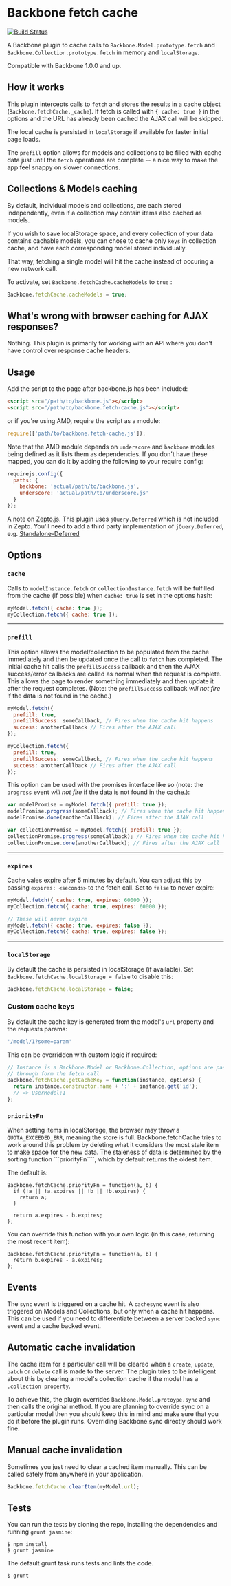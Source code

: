 # Backbone fetch cache

[![Build Status](https://travis-ci.org/mrappleton/backbone-fetch-cache.png?branch=master)](https://travis-ci.org/mrappleton/backbone-fetch-cache)

A Backbone plugin to cache calls to `Backbone.Model.prototype.fetch` and
`Backbone.Collection.prototype.fetch` in memory and `localStorage`.

Compatible with Backbone 1.0.0 and up.

## How it works
This plugin intercepts calls to `fetch` and stores the results in a cache object (`Backbone.fetchCache._cache`). If fetch is called with `{ cache: true }` in the options and the URL has already been cached the AJAX call will be skipped.

The local cache is persisted in `localStorage` if available for faster initial page loads.

The `prefill` option allows for models and collections to be filled with cache data just until the `fetch` operations are complete -- a nice way to make the app feel snappy on slower connections.

## Collections & Models caching

By default, individual models and collections, are each stored independently, even if a collection may contain items also cached as models.

If you wish to save localStorage space, and every collection of your data contains 
cachable models, you can chose to cache only `keys` in collection cache, and have each 
corresponding model stored individually.

That way, fetching a single model will hit the cache instead of occuring a new network call.

To activate, set `Backbone.fetchCache.cacheModels` to `true` :

```js
Backbone.fetchCache.cacheModels = true;
```


## What's wrong with browser caching for AJAX responses?
Nothing. This plugin is primarily for working with an API where you don't have control over response cache headers.

## Usage
Add the script to the page after backbone.js has been included:

```html
<script src="/path/to/backbone.js"></script>
<script src="/path/to/backbone.fetch-cache.js"></script>
```

or if you're using AMD, require the script as a module:

```js
require(['path/to/backbone.fetch-cache.js']);
```

Note that the AMD module depends on `underscore` and `backbone` modules being defined as it lists them as dependencies. If you don't have these mapped, you can do it by adding the following to your require config:

```js
requirejs.config({
  paths: {
    backbone: 'actual/path/to/backbone.js',
    underscore: 'actual/path/to/underscore.js'
  }
});
```

A note on [Zepto.js](http://zeptojs.com/). This plugin uses `jQuery.Deferred`
which is not included in Zepto. You'll need to add a third party
implementation of `jQuery.Deferred`, e.g. [Standalone-Deferred](https://github.com/Mumakil/Standalone-Deferred)

## Options
### `cache`
Calls to `modelInstance.fetch` or `collectionInstance.fetch` will be fulfilled from the cache (if possible) when `cache: true` is set in the options hash:

```js
myModel.fetch({ cache: true });
myCollection.fetch({ cache: true });
```

<hr />

### `prefill`
This option allows the model/collection to be populated from the cache immediately and then be updated once the call to `fetch` has completed. The initial cache hit calls the `prefillSuccess` callback and then the AJAX success/error callbacks are called as normal when the request is complete. This allows the page to render something immediately and then update it after the request completes. (Note: the `prefillSuccess` callback _will not fire_ if the data is not found in the cache.)

```js
myModel.fetch({
  prefill: true,
  prefillSuccess: someCallback, // Fires when the cache hit happens
  success: anotherCallback // Fires after the AJAX call
});

myCollection.fetch({
  prefill: true,
  prefillSuccess: someCallback, // Fires when the cache hit happens
  success: anotherCallback // Fires after the AJAX call
});
```

This option can be used with the promises interface like so (note: the `progress` event _will not fire_ if the data is not found in the cache.):

```js
var modelPromise = myModel.fetch({ prefill: true });
modelPromise.progress(someCallback); // Fires when the cache hit happens
modelPromise.done(anotherCallback); // Fires after the AJAX call

var collectionPromise = myModel.fetch({ prefill: true });
collectionPromise.progress(someCallback); // Fires when the cache hit happens
collectionPromise.done(anotherCallback); // Fires after the AJAX call
```

<hr />

### `expires`

Cache vales expire after 5 minutes by default. You can adjust this by passing
`expires: <seconds>` to the fetch call. Set to `false` to never expire:

```js
myModel.fetch({ cache: true, expires: 60000 });
myCollection.fetch({ cache: true, expires: 60000 });

// These will never expire
myModel.fetch({ cache: true, expires: false });
myCollection.fetch({ cache: true, expires: false });
```

<hr />

### `localStorage`
By default the cache is persisted in localStorage (if available). Set `Backbone.fetchCache.localStorage = false` to disable this:

```js
Backbone.fetchCache.localStorage = false;
```

### Custom cache keys

By default the cache key is generated from the model's `url` property and the requests params:

```js
'/model/1?some=param'
```

This can be overridden with custom logic if required:

```js
// Instance is a Backbone.Model or Backbone.Collection, options are passed
// through form the fetch call
Backbone.fetchCache.getCacheKey = function(instance, options) {
  return instance.constructor.name + ':' + instance.get('id');
  // => UserModel:1
};
```

### `priorityFn`
When setting items in localStorage, the browser may throw a ```QUOTA_EXCEEDED_ERR```, meaning the store is full. Backbone.fetchCache tries to work around this problem by deleting what it considers the most stale item to make space for the new data. The staleness of data is determined by the sorting function ```priorityFn````, which by default returns the oldest item.

The default is:
```
Backbone.fetchCache.priorityFn = function(a, b) {
  if (!a || !a.expires || !b || !b.expires) {
    return a;
  }

  return a.expires - b.expires;
};
```

You can override this function with your own logic (in this case, returning the most recent item):
```
Backbone.fetchCache.priorityFn = function(a, b) {
  return b.expires - a.expires;
};
```

## Events

The `sync` event is triggered on a cache hit. A `cachesync` event is also triggered on Models and Collections, but only when a cache hit happens. This can be used if you need to differentiate between a server backed `sync` event and a cache backed event.

## Automatic cache invalidation
The cache item for a particular call will be cleared when a `create`, `update`, `patch` or `delete` call is made to the server. The plugin tries to be intelligent about this by clearing a model's collection cache if the model has a `.collection property`.

To achieve this, the plugin overrides `Backbone.Model.protoype.sync` and then calls the original method. If you are planning to override sync on a particular model then you should keep this in mind and make sure that you do it before the plugin runs. Overriding Backbone.sync directly should work fine.

## Manual cache invalidation
Sometimes you just need to clear a cached item manually. This can be called safely from anywhere in your application.

```js
Backbone.fetchCache.clearItem(myModel.url);
```

## Tests
You can run the tests by cloning the repo, installing the dependencies and
running `grunt jasmine`:

```
$ npm install
$ grunt jasmine
```

The default grunt task runs tests and lints the code.

```
$ grunt
```
